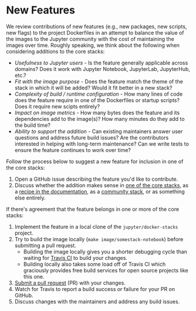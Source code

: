 # New Features

We review contributions of new features (e.g., new packages, new scripts, new flags) to the project Dockerfiles in an attempt to balance the value of the images to the Jupyter community with the cost of maintaining the images over time. Roughly speaking, we think about the following when considering additions to the core stacks:

* *Usefulness to Jupyter users* - Is the feature generally applicable across domains? Does it work with Jupyter Notebook, JupyterLab, JupyterHub, etc.?
* *Fit with the image purpose* - Does the feature match the theme of the stack in which it will be added? Would it fit better in a new stack?
* *Complexity of build / runtime configuration* - How many lines of code does the feature require in one of the Dockerfiles or startup scripts? Does it require new scipts entirely?
* *Impact on image metrics* - How many bytes does the feature and its dependencies add to the image(s)? How many minutes do they add to the build time?
* *Ability to support the addition* - Can existing maintainers answer user questions and address future build issues? Are the contributors interested in helping with long-term maintenance? Can we write tests to ensure the feature continues to work over time?

Follow the process below to suggest a new feature for inclusion in one of the core stacks:

1. Open a GitHub issue describing the feature you'd like to contribute.
2. Discuss whether the addition makes sense in [one of the core stacks](../using/selecting.html#Core-Stacks), as a [recipe in the documentation](recipes.html), as a [community stack](stacks.html), or as something else entirely.

If there's agreement that the feature belongs in one or more of the core stacks:

1. Implement the feature in a local clone of the `jupyter/docker-stacks` project.
2. Try to build the image locally (`make image/somestack-notebook`) before submitting a pull request.
    * Building the image locally gives you a shorter debugging cycle than waiting for [Travis CI](http://travis-ci.org/) to build your changes.
    * Building locally also takes some load off of Travis CI which graciously provides free build services for open source projects like this one.
3. [Submit a pull request](https://github.com/PointCloudLibrary/pcl/wiki/A-step-by-step-guide-on-preparing-and-submitting-a-pull-request) (PR) with your changes.
4. Watch for Travis to report a build success or failure for your PR on GitHub.
5. Discuss changes with the maintainers and address any build issues.

